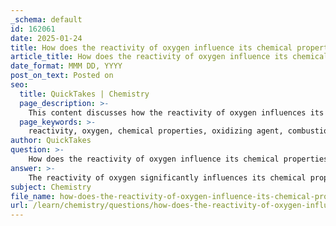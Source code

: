 ```yaml
---
_schema: default
id: 162061
date: 2025-01-24
title: How does the reactivity of oxygen influence its chemical properties?
article_title: How does the reactivity of oxygen influence its chemical properties?
date_format: MMM DD, YYYY
post_on_text: Posted on
seo:
  title: QuickTakes | Chemistry
  page_description: >-
    This content discusses how the reactivity of oxygen influences its chemical properties, highlighting its role as a strong oxidizing agent in reactions such as combustion, corrosion, and biological processes.
  page_keywords: >-
    reactivity, oxygen, chemical properties, oxidizing agent, combustion, corrosion, biological reactions, redox reactions, electron acceptor, energy production
author: QuickTakes
question: >-
    How does the reactivity of oxygen influence its chemical properties?
answer: >-
    The reactivity of oxygen significantly influences its chemical properties, primarily due to its role as a strong oxidizing agent. This characteristic allows oxygen to readily participate in various chemical reactions, leading to the formation of new substances. Here are some key points regarding how oxygen's reactivity impacts its chemical properties:\n\n1. **Oxidizing Agent**: Oxygen is known for its ability to accept electrons during chemical reactions, which makes it a powerful oxidizing agent. This property is crucial in many oxidation-reduction (redox) reactions. For example, in aerobic respiration, oxygen acts as the final electron acceptor in the electron transport chain, facilitating the complete oxidation of glucose and the production of ATP. The reaction can be represented as:\n   $$\n   \text{O}_2 + 4e^- + 4\text{H}^+ \rightarrow 2\text{H}_2\text{O}\n   $$\n   This reaction highlights oxygen's role in maintaining the flow of electrons necessary for energy production in cells.\n\n2. **Combustion Reactions**: Oxygen's reactivity is evident in combustion reactions, where it reacts with fuels (such as hydrocarbons) to produce heat, light, and new products like carbon dioxide and water. For instance, the combustion of hydrogen gas in the presence of oxygen can be represented as:\n   $$\n   2 \text{H}_2(g) + \text{O}_2(g) \rightarrow 2 \text{H}_2\text{O}(l)\n   $$\n   This reaction illustrates how oxygen's reactivity leads to significant energy release and the formation of new chemical compounds.\n\n3. **Corrosion Processes**: Oxygen is involved in over 90% of all corrosion reactions, particularly in the presence of moisture. It facilitates the oxidation of metals, leading to the formation of metal oxides. For example, the reduction of oxygen in a corrosion reaction can be represented as:\n   $$\n   \text{O}_2 + 4e^- + 2\text{H}_2\text{O} \rightarrow 4\text{OH}^-\n   $$\n   This shows how oxygen acts as an electron acceptor, which is essential for the continuation of the corrosion process.\n\n4. **Biological Reactions**: In biological systems, the reactivity of oxygen is vital for processes such as cellular respiration and photosynthesis. In these processes, oxygen's ability to accept electrons allows for efficient energy transfer and the synthesis of essential biomolecules.\n\nIn summary, the reactivity of oxygen profoundly influences its chemical properties by enabling it to participate in a wide range of reactions, including combustion, corrosion, and biological processes. Its role as a strong oxidizing agent is central to many chemical transformations, making it a critical element in both inorganic and organic chemistry.
subject: Chemistry
file_name: how-does-the-reactivity-of-oxygen-influence-its-chemical-properties.md
url: /learn/chemistry/questions/how-does-the-reactivity-of-oxygen-influence-its-chemical-properties
---
```


&nbsp;